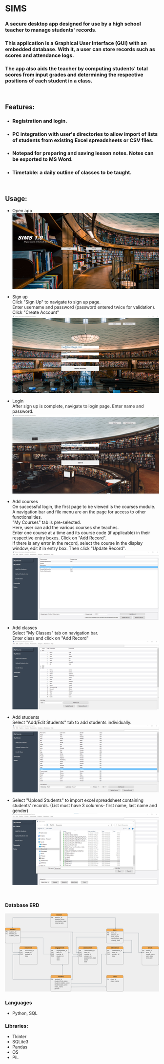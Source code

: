 # SIMS

### A secure desktop app designed for use by a high school teacher to manage students' records.

### This application is a Graphical User Interface (GUI) with an embedded database. With it, a user can store records such as scores and attendance logs.
### The app also aids the teacher by computing students' total scores from input grades and determining the respective positions of each student in a class.
<br>

## Features:
* ### Registration and login.
* ### PC integration with user's directories to allow import of lists of students from existing Excel spreadsheets or CSV files.
* ### Notepad for preparing and saving lesson notes. Notes can be exported to MS Word.
* ### Timetable: a daily outline of classes to be taught. 
<br>

## Usage:
* Open app  
![](images/sims%20intro.jpg)

* Sign up  
Click "Sign Up" to navigate to sign up page.  
Enter username and password (password entered twice for validation).
Click "Create Account"
![](images/signup.jpg)


* Login  
After sign up is complete, navigate to login page.
Enter name and password.
![](images/login.jpg)


* Add courses  
On successful login, the first page to be viewed is the courses module.  
A navigation bar and file menu are on the page for access to other functionalities.  
"My Courses" tab is pre-selected.  
Here, user can add the various courses she teaches.  
Enter one course at a time and its course code (if applicable) in their respective entry boxes. Click on "Add Record".  
If there is any error in the record, select the course in the display window, edit it in entry box. Then click "Update Record".
![](images/mycourses.jpg)


* Add classes  
Select "My Classes" tab on navigation bar.  
Enter class and click on "Add Record"
![](images/myclasses.jpg)


* Add students  
Select "Add/Edit Students" tab to add students individually.
![](images/addstudents.jpg)

* Select "Upload Students" to import excel spreadsheet containing students' records. (List must have 3 columns- first name, last name and gender)  
![](images/uploadstudents.jpg)

<br>

### Database ERD
![](images/sims_ERD.png)
### Languages
* Python, SQL

### Libraries:
* Tkinter
* SQLite3
* Pandas
* OS
* PIL

  

